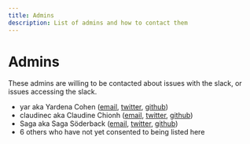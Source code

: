 ```yaml
---
title: Admins
description: List of admins and how to contact them
---
```


Admins
======

These admins are willing to be contacted about issues with the slack, or issues accessing the slack.

* yar aka Yardena Cohen ([email](mailto:yardenack@gmail.com), [twitter](https://twitter.com/atyardena), [github](https://github.com/yardenac))
* claudinec aka Claudine Chionh ([email](mailto:lgbtq@claudinec.net), [twitter](https://twitter.com/claudinec), [github](https://github.com/claudinec))
* Saga aka Saga Söderback ([email](mailto:saga@iam.bi), [twitter](https://twitter.com/laerm), [github](https://github.com/laerm0))
* 6 others who have not yet consented to being listed here
